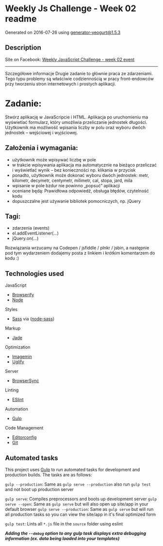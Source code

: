 # Weekly Js Challenge - Week 02 readme

Generated on 2016-07-26 using
[generator-yeogurt@1.5.3](https://github.com/larsonjj/generator-yeogurt)

## Description

Site on Facebook: [Weekly JavaScript Challenge - week 02 event](https://www.facebook.com/events/1091460824257459/?active_tab=highlights)

***

Szczegółowe informacje
Drugie zadanie to głównie praca ze zdarzeniami. Tego typu problemy są właściwie codziennością w pracy front-endowców przy tworzeniu stron internetowych i prostych aplikacji.

# Zadanie:
Stwórz aplikację w JavaScripcie i HTML. Aplikacja po uruchomieniu ma wyświetlać formularz, który umożliwia przeliczanie jednostek długości. Użytkownik ma możliwość wpisania liczby w polu oraz wyboru dwóch jednostek – wejściowej i wyjściowej.

## Założenia i wymagania:
- użytkownik może wpisywać liczbę w pole
- w trakcie wpisywania aplikacja ma automatycznie na bieżąco przeliczać i wyświetlać wynik – bez konieczności np. klikania w przycisk
- ponadto, użytkownik może dokonać wyboru dwóch jednostek: metr, kilometr, decymetr, centymetr, milimetr, cal, stopa, jard, mila
- wpisanie w pole bzdur nie powinno „popsuć” aplikacji
- oceniane będą: Prawidłowa odpowiedź, obsługa błędów, czytelność kodu
- dopuszczalne jest używanie bibliotek pomocniczych, np. jQuery

## Tagi:
- zdarzenia (events)
- el.addEventListener(…)
- jQuery.on(…)

Rozwiązania wrzucamy na Codepen / jsfiddle / plnkr / jsbin, a następnie pod tym wydarzeniem dodajemy posta z linkiem i krótkim komentarzem do kodu :)


## Technologies used

JavaScript
- [Browserify](http://browserify.org/)
- [Node](https://nodejs.org/)

Styles
- [Sass](http://sass-lang.com/) via ([node-sass](https://github.com/sass/node-sass))

Markup
- [Jade](http://jade-lang.com/)

Optimization
- [Imagemin](https://github.com/imagemin/imagemin)
- [Uglify](https://github.com/mishoo/UglifyJS)

Server
- [BrowserSync](http://www.browsersync.io/)

Linting
- [ESlint](http://eslint.org/)

Automation
- [Gulp](http://gulpjs.com)

Code Management
- [Editorconfig](http://editorconfig.org/)
- [Git](https://git-scm.com/)


## Automated tasks

This project uses [Gulp](http://gulpjs.com) to run automated tasks for development and production builds.
The tasks are as follows:

`gulp --production`: Same as `gulp serve --production` also run `gulp test` and  not boot up production server

`gulp serve`: Compiles preprocessors and boots up development server
`gulp serve --open`: Same as `gulp serve` but will also open up site/app in your default browser
`gulp serve --production`: Same as `gulp serve` but will run all production tasks so you can view the site/app in it's final optimized form

`gulp test`: Lints all `*.js` file in the `source` folder using eslint

***Adding the `--debug` option to any gulp task displays extra debugging information (ex. data being loaded into your templates)***
